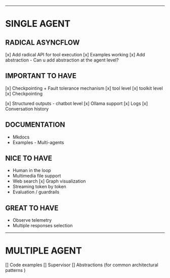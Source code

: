 

--------------

# SINGLE AGENT 

## RADICAL ASYNCFLOW
[x] Add radical API for tool execution
      [x] Examples working
      [x] Add abstraction
            - Can u add abstraction at the agent level?


## IMPORTANT TO HAVE
[x] Checkpointing + Fault tolerance mechanism 
      [x] tool level
      [x] toolkit level
      [x] Checkpointing

[x] Structured outputs - chatbot level
[x] Ollama support
[x] Logs 
      [x] Conversation history

## DOCUMENTATION
- Mkdocs
- Examples 
      - Multi-agents 

## NICE TO HAVE
- Human in the loop
- Multimedia file support 
- Web search
[x] Graph visualization
- Streaming token by token
- Evaluation / guardrails

## GREAT TO HAVE
- Observe telemetry
- Multiple responses selection

----
# MULTIPLE AGENT 
[] Code examples
      [] Supervisor
[] Abstractions (for common architectural patterns )
